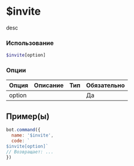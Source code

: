 # $invite
desc
### Использование
```php
$invite[option]
```

### Опции

| Опция | Описание | Тип | Обязательно |
|--------|-------------|------|----------|
| option |  |  | Да |  
## Пример(ы)

```javascript
bot.command({
  name: '$invite',
  code: `
$invite[option]`
// Возвращает: ...
})
```